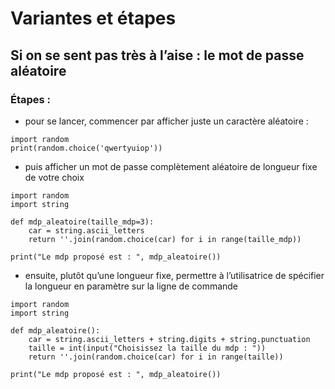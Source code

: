 # Variantes et étapes

## Si on se sent pas très à l’aise : le mot de passe aléatoire

### Étapes :
* pour se lancer, commencer par afficher juste un caractère aléatoire :

```
import random
print(random.choice('qwertyuiop'))
```


* puis afficher un mot de passe complètement aléatoire de longueur fixe de votre choix

```
import random
import string

def mdp_aleatoire(taille_mdp=3):
    car = string.ascii_letters
    return ''.join(random.choice(car) for i in range(taille_mdp))

print("Le mdp proposé est : ", mdp_aleatoire())
```


* ensuite, plutôt qu’une longueur fixe, permettre à l’utilisatrice de spécifier la longueur en paramètre sur la ligne de commande

```
import random
import string

def mdp_aleatoire():
    car = string.ascii_letters + string.digits + string.punctuation
    taille = int(input("Choisissez la taille du mdp : "))
    return ''.join(random.choice(car) for i in range(taille))

print("Le mdp proposé est : ", mdp_aleatoire())
```
